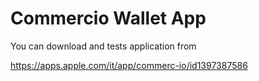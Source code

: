 # Commercio Wallet App

You can download and tests application from 

https://apps.apple.com/it/app/commerc-io/id1397387586


